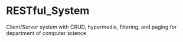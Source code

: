 # RESTful_System
Client/Server system with CRUD, hypermedia, filtering, and paging for department of computer science
